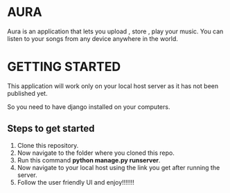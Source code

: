 # AURA

Aura is an application that lets you upload , store , play your music.
You can listen to your songs from any device anywhere in the world.

# GETTING STARTED

This application will work only on your local host server as it has not been published yet.

So you need to have django installed on your computers.

## Steps to get started

1. Clone this repository.
2. Now navigate to the folder where you cloned this repo.
3. Run this command **python manage.py runserver**.
4. Now navigate to your local host using the link you get after running the server.
5. Follow the user friendly UI and enjoy!!!!!!!
